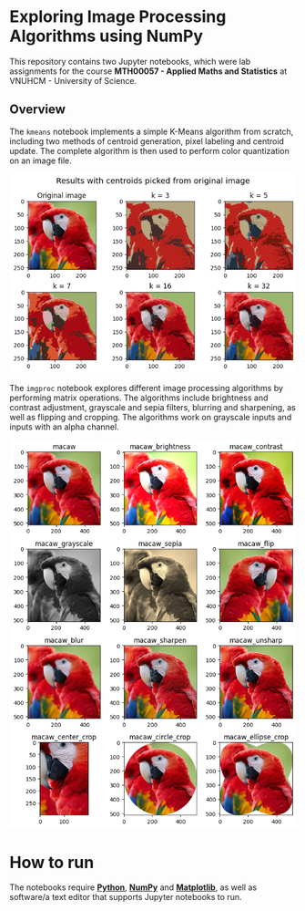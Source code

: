 # Exploring Image Processing Algorithms using NumPy
This repository contains two Jupyter notebooks, which were lab assignments for the course **MTH00057 - Applied Maths and Statistics** at VNUHCM - University of Science.

## Overview
The `kmeans` notebook implements a simple K-Means algorithm from scratch, including two methods of centroid generation, pixel labeling and centroid update. The complete algorithm is then used to perform color quantization on an image file.

<p align="center">
  <img src="https://github.com/qhuongng/MTH00057_PA_NumPy-Projects/blob/main/kmeans.png?raw=true" />
</p>


The `imgproc` notebook explores different image processing algorithms by performing matrix operations. The algorithms include brightness and contrast adjustment, grayscale and sepia filters, blurring and sharpening, as well as flipping and cropping. The algorithms work on grayscale inputs and inputs with an alpha channel.

<p align="center">
  <img src="https://github.com/qhuongng/MTH00057_PA_NumPy-Projects/blob/main/imgproc.png?raw=true" />
</p>

# How to run
The notebooks require [**Python**](https://www.python.org/downloads/), [**NumPy**](https://numpy.org/install/) and [**Matplotlib**](https://matplotlib.org/stable/users/getting_started/), as well as software/a text editor that supports Jupyter notebooks to run.

